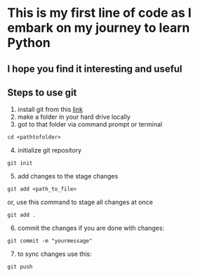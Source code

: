 # This is my first line of code as I embark on my journey to learn Python

## I hope you find it interesting and useful

## Steps to use git

1. install git from this [link](https://gitforwindows.org/)
2. make a folder in your hard drive locally
3. got to that folder via command prompt or terminal

```git
cd <pathtofolder>
```

4. initialize git repository

```
git init
```

5. add changes to the stage changes

```
git add <path_to_file>
```

or, use this command to stage all changes at once

```
git add .
```

6. commit the changes if you are done with changes:

```
git commit -m "yourmessage"
```

7. to sync changes use this:

```
git push
```
